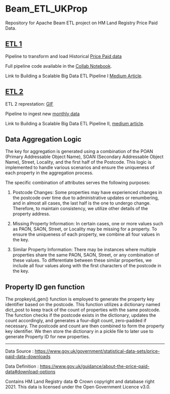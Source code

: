 # Beam_ETL_UKProp

Repository for Apache Beam ETL project on HM Land Registry Price Paid Data.

## [ETL 1](https://github.com/BVK23/Beam_ETL_UKProp/tree/main/ETL%201)

Pipeline to transform and load Historical [Price Paid data](https://www.gov.uk/government/statistical-data-sets/price-paid-data-downloads#single-file)

Full pipeline code available in the [Collab Notebook](https://colab.research.google.com/drive/164hv_14QChqeqKgc2arvwBYgOYWamaf6).

Link to Building a Scalable Big Data ETL Pipeline I [Medium Article](https://medium.com/@varunkrishna97/building-a-scalable-big-data-etl-pipeline-apache-beam-python-sdk-with-mongodb-and-s3-i-o-ab334edc9999).

## [ETL 2](https://github.com/BVK23/Beam_ETL_UKProp/tree/main/ETL%202)

ETL 2 represtation: [GIF](https://github.com/BVK23/Beam_ETL_UKProp/blob/main/ETL%202/ETL2_gif.gif)

Pipeline to ingest new [monthly data](https://www.gov.uk/government/statistical-data-sets/price-paid-data-downloads#april-2023-data-current-month)

Link to Building a Scalable Big Data ETL Pipeline II, [medium article](https://medium.com/@varunkrishna97/building-a-scalable-big-data-etl-pipeline-ii-apache-beam-python-sdk-with-mongodb-and-s3-i-o-59468a082e8b).

## Data Aggregation Logic

The key for aggregation is generated using a combination of the POAN (Primary Addressable Object Name), SOAN (Secondary Addressable Object Name), Street, Locality, and the first half of the Postcode. This logic is implemented to handle various scenarios and ensure the uniqueness of each property in the aggregation process.

The specific combination of attributes serves the following purposes:

1. Postcode Changes: Some properties may have experienced changes in the postcode over time due to administrative updates or renumbering, and in almost all cases, the last half is the one to undergo change. Therefore, to maintain consistency, we utilize other details of the property address.

2. Missing Property Information: In certain cases, one or more values such as PAON, SAON, Street, or Locality may be missing for a property. To ensure the uniqueness of each property, we combine all four values in the key.

3. Similar Property Information: There may be instances where multiple properties share the same PAON, SAON, Street, or any combination of these values. To differentiate between these similar properties, we include all four values along with the first characters of the postcode in the key.


## Property ID gen function

The propkeyid_gen() function is employed to generate the property key identifier based on the postcode. This function utilizes a dictionary named dict_post to keep track of the count of properties with the same postcode. The function checks if the postcode exists in the dictionary, updates the count accordingly, and generates a four-digit count, zero-padded if necessary. The postcode and count are then combined to form the property key identifier. We then store the dictionary in a pickle file to later use to generate Property ID  for new properties.

---

Data Source : https://www.gov.uk/government/statistical-data-sets/price-paid-data-downloads 

Data Definition : https://www.gov.uk/guidance/about-the-price-paid-data#download-options

Contains HM Land Registry data © Crown copyright and database right 2021. This data is licensed under the Open Government Licence v3.0.
